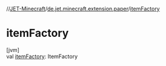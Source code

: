 //[JET-Minecraft](../../index.md)/[de.jet.minecraft.extension.paper](index.md)/[itemFactory](item-factory.md)

# itemFactory

[jvm]\
val [itemFactory](item-factory.md): ItemFactory
